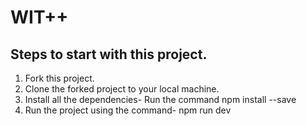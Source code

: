 # WIT++

## Steps to start with this project.
1. Fork this project.
2. Clone the forked project to your local machine.
3. Install all the dependencies-
   Run the command npm install --save
4. Run the project using the command-
   npm run dev

